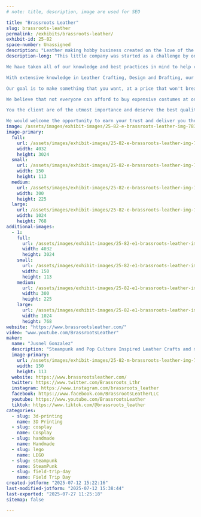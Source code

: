 ```yaml
---
# note: title, description, image are used for SEO

title: "Brassroots Leather"
slug: brassroots-leather
permalink: /exhibits/brassroots-leather/
exhibit-id: 25-82
space-number: Unassigned
description: "Leather making hobby business created on the love of the steampunk that now includes pop culture."
description-long: "This little company was started as a challenge by one of our friends that told us that a hobby can pay off with a little hard work.  A top hat was the inspiration that let us know that as long as it is in your mind, your hands can create it someday.

We have taken all of our knowledge and best practices in mind to help create objects that will be appeasing and of great quality. 

With extensive knowledge in Leather Crafting, Design and Drafting, our planning phase covers all the details so later on we know what to do and get it completed with less waste, faster. 

Our goal is to make something that you want, at a price that won't break the bank.  If the budget is limited, we make a piece in parts so that the end result will be larger, better and easier to afford and offer a payment plan also. 

We believe that not everyone can afford to buy expensive costumes at one time. Our goal is to make it so that our planning with you, will bring together smaller, less expensive pieces purchased a little at a time will end up as a complete package. So we work closely with the client to keep everything looking uniform and matching what they already have.

You the client are of the utmost importance and deserve the best quality.  Our entire team, and network of builders are committed to meeting those needs. As a result, a high percentage of our business is from repeat customers and many new referrals. 

We would welcome the opportunity to earn your trust and deliver you the best service in this growing business that builds in a simple garage."
image: /assets/images/exhibit-images/25-82-e-brassroots-leather-img-7830-300x225.jpeg
image-primary: 
  full:
    url: /assets/images/exhibit-images/25-82-e-brassroots-leather-img-7830-full.jpeg
    width: 4032
    height: 3024
  small:
    url: /assets/images/exhibit-images/25-82-e-brassroots-leather-img-7830-150x113.jpeg
    width: 150
    height: 113
  medium:
    url: /assets/images/exhibit-images/25-82-e-brassroots-leather-img-7830-300x225.jpeg
    width: 300
    height: 225
  large:
    url: /assets/images/exhibit-images/25-82-e-brassroots-leather-img-7830-1024x768.jpeg
    width: 1024
    height: 768
additional-images: 
  - 1:
    full:
      url: /assets/images/exhibit-images/25-82-e1-brassroots-leather-img-7831-full.jpeg
      width: 4032
      height: 3024
    small:
      url: /assets/images/exhibit-images/25-82-e1-brassroots-leather-img-7831-150x113.jpeg
      width: 150
      height: 113
    medium:
      url: /assets/images/exhibit-images/25-82-e1-brassroots-leather-img-7831-300x225.jpeg
      width: 300
      height: 225
    large:
      url: /assets/images/exhibit-images/25-82-e1-brassroots-leather-img-7831-1024x768.jpeg
      width: 1024
      height: 768
website: "https://www.brassrootsleather.com/"
video: "www.youtube.com/BrassrootsLeather"
maker: 
  name: "Jusnel Gonzalez"
  description: "Steampunk and Pop Culture Inspired Leather Crafts and more."
  image-primary:
    url: /assets/images/exhibit-images/25-82-m-brassroots-leather-img-7824-150x113.jpeg
    width: 150
    height: 113
  website: https://www.brassrootsleather.com/
  twitter: https://www.twitter.com/Brassroots_Lthr
  instagram: https://www.instagram.com/brassroots_leather
  facebook: https://www.facebook.com/BrassrootsLeatherLLC
  youtube: https://www.youtube.com/BrassrootsLeather
  tiktok: https://www.tiktok.com/@brassroots_leather
categories: 
  - slug: 3d-printing
    name: 3D Printing
  - slug: cosplay
    name: Cosplay
  - slug: handmade
    name: Handmade
  - slug: lego
    name: LEGO
  - slug: steampunk
    name: SteamPunk
  - slug: field-trip-day
    name: Field Trip Day
created-jotform: "2025-07-12 15:22:16"
last-modified-jotform: "2025-07-12 15:38:44"
last-exported: "2025-07-27 11:25:18"
sitemap: false

---
```

